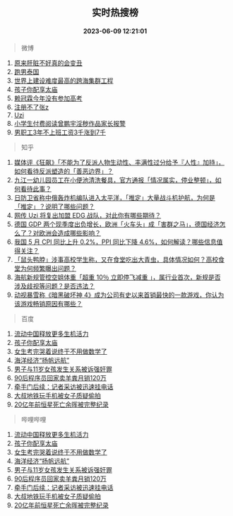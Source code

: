 <div align="center"><h2>实时热搜榜</h2><h4>2023-06-09 12:21:01</h4></div>

> 微博  

1. [原来肝脏不好真的会变丑](https://s.weibo.com/weibo?q=%23%E5%8E%9F%E6%9D%A5%E8%82%9D%E8%84%8F%E4%B8%8D%E5%A5%BD%E7%9C%9F%E7%9A%84%E4%BC%9A%E5%8F%98%E4%B8%91%23&t=31&band_rank=1&Refer=top)<br />
2. [跑男泰国](https://s.weibo.com/weibo?q=%E8%B7%91%E7%94%B7%E6%B3%B0%E5%9B%BD&t=31&band_rank=2&Refer=top)<br />
3. [世界上建设难度最高的跨海集群工程](https://s.weibo.com/weibo?q=%23%E4%B8%96%E7%95%8C%E4%B8%8A%E5%BB%BA%E8%AE%BE%E9%9A%BE%E5%BA%A6%E6%9C%80%E9%AB%98%E7%9A%84%E8%B7%A8%E6%B5%B7%E9%9B%86%E7%BE%A4%E5%B7%A5%E7%A8%8B%23&t=31&band_rank=3&Refer=top)<br />
4. [孩子你配享太庙](https://s.weibo.com/weibo?q=%23%E5%AD%A9%E5%AD%90%E4%BD%A0%E9%85%8D%E4%BA%AB%E5%A4%AA%E5%BA%99%23&t=31&band_rank=4&Refer=top)<br />
5. [赖冠霖今年没有参加高考](https://s.weibo.com/weibo?q=%23%E8%B5%96%E5%86%A0%E9%9C%96%E4%BB%8A%E5%B9%B4%E6%B2%A1%E6%9C%89%E5%8F%82%E5%8A%A0%E9%AB%98%E8%80%83%23&t=31&band_rank=5&Refer=top)<br />
6. [注册不了张z](https://s.weibo.com/weibo?q=%23%E6%B3%A8%E5%86%8C%E4%B8%8D%E4%BA%86%E5%BC%A0z%23&t=31&band_rank=6&Refer=top)<br />
7. [Uzi](https://s.weibo.com/weibo?q=Uzi&t=31&band_rank=7&Refer=top)<br />
8. [小学生付费阅读曾鹏宇淫秽作品家长报警](https://s.weibo.com/weibo?q=%23%E5%B0%8F%E5%AD%A6%E7%94%9F%E4%BB%98%E8%B4%B9%E9%98%85%E8%AF%BB%E6%9B%BE%E9%B9%8F%E5%AE%87%E6%B7%AB%E7%A7%BD%E4%BD%9C%E5%93%81%E5%AE%B6%E9%95%BF%E6%8A%A5%E8%AD%A6%23&t=31&band_rank=8&Refer=top)<br />
9. [男职工3年不上班工资3千涨到7千](https://s.weibo.com/weibo?q=%23%E7%94%B7%E8%81%8C%E5%B7%A53%E5%B9%B4%E4%B8%8D%E4%B8%8A%E7%8F%AD%E5%B7%A5%E8%B5%843%E5%8D%83%E6%B6%A8%E5%88%B07%E5%8D%83%23&t=31&band_rank=9&Refer=top)<br />

> 知乎  

1. [媒体评《狂飙》「不能为了反派人物生动性、丰满性过分给予『人性』加持」，如何看待反派塑造的「善恶边界」？](https://www.zhihu.com/question/605467664)<br />
2. [九江一幼儿园员工在小便池清洗餐具，官方通报「情况属实，停业整顿」，如何看待此事？](https://www.zhihu.com/question/605473307)<br />
3. [日防卫省称中俄轰炸机编队进入太平洋，「推定」大量战斗机护航，为何是「推定」？说明了哪些问题？](https://www.zhihu.com/question/605493462)<br />
4. [网传 Uzi 将复出加盟 EDG 战队，对此你有哪些期待？](https://www.zhihu.com/question/605494464)<br />
5. [德国 GDP 两个现季度出负增长，欧洲「火车头」成「害群之马」，德国经济怎么了？对欧洲会造成哪些影响？](https://www.zhihu.com/question/605491276)<br />
6. [我国 5 月 CPI 同比上升 0.2%，PPI 同比下降 4.6%，如何解读？哪些信息值得关注？](https://www.zhihu.com/question/605623897)<br />
7. [「鼠头鸭脖」涉事高校学生称，又在食堂吃出大青虫，具体情况如何？高校食堂为何频繁曝出问题？](https://www.zhihu.com/question/605552961)<br />
8. [海航新规管控空姐体重「超重 10％ 立即停飞减重 」，属行业首次，新规是否涉及歧视等问题？是否违法？](https://www.zhihu.com/question/605556110)<br />
9. [动视暴雪称《暗黑破坏神 4》成为公司有史以来首销最快的一款游戏，你认为该游戏畅销原因有哪些？](https://www.zhihu.com/question/605248807)<br />

> 百度  

1. [流动中国释放更多生机活力](https://www.baidu.com/s?wd=%E6%B5%81%E5%8A%A8%E4%B8%AD%E5%9B%BD%E9%87%8A%E6%94%BE%E6%9B%B4%E5%A4%9A%E7%94%9F%E6%9C%BA%E6%B4%BB%E5%8A%9B&sa=fyb_news&rsv_dl=fyb_news)<br />
2. [孩子你配享太庙](https://www.baidu.com/s?wd=%E5%AD%A9%E5%AD%90%E4%BD%A0%E9%85%8D%E4%BA%AB%E5%A4%AA%E5%BA%99&sa=fyb_news&rsv_dl=fyb_news)<br />
3. [女生考完哭着说终于不用做数学了](https://www.baidu.com/s?wd=%E5%A5%B3%E7%94%9F%E8%80%83%E5%AE%8C%E5%93%AD%E7%9D%80%E8%AF%B4%E7%BB%88%E4%BA%8E%E4%B8%8D%E7%94%A8%E5%81%9A%E6%95%B0%E5%AD%A6%E4%BA%86&sa=fyb_news&rsv_dl=fyb_news)<br />
4. [海洋经济“扬帆远航”](https://www.baidu.com/s?wd=%E6%B5%B7%E6%B4%8B%E7%BB%8F%E6%B5%8E%E2%80%9C%E6%89%AC%E5%B8%86%E8%BF%9C%E8%88%AA%E2%80%9D&sa=fyb_news&rsv_dl=fyb_news)<br />
5. [男子与11岁女孩发生关系被诉强奸罪](https://www.baidu.com/s?wd=%E7%94%B7%E5%AD%90%E4%B8%8E11%E5%B2%81%E5%A5%B3%E5%AD%A9%E5%8F%91%E7%94%9F%E5%85%B3%E7%B3%BB%E8%A2%AB%E8%AF%89%E5%BC%BA%E5%A5%B8%E7%BD%AA&sa=fyb_news&rsv_dl=fyb_news)<br />
6. [90后程序员回家卖羊粪月销120万](https://www.baidu.com/s?wd=90%E5%90%8E%E7%A8%8B%E5%BA%8F%E5%91%98%E5%9B%9E%E5%AE%B6%E5%8D%96%E7%BE%8A%E7%B2%AA%E6%9C%88%E9%94%80120%E4%B8%87&sa=fyb_news&rsv_dl=fyb_news)<br />
7. [牵手门后续：记者采访被迅速挂电话](https://www.baidu.com/s?wd=%E7%89%B5%E6%89%8B%E9%97%A8%E5%90%8E%E7%BB%AD%EF%BC%9A%E8%AE%B0%E8%80%85%E9%87%87%E8%AE%BF%E8%A2%AB%E8%BF%85%E9%80%9F%E6%8C%82%E7%94%B5%E8%AF%9D&sa=fyb_news&rsv_dl=fyb_news)<br />
8. [大叔地铁玩手机被女子质疑偷拍](https://www.baidu.com/s?wd=%E5%A4%A7%E5%8F%94%E5%9C%B0%E9%93%81%E7%8E%A9%E6%89%8B%E6%9C%BA%E8%A2%AB%E5%A5%B3%E5%AD%90%E8%B4%A8%E7%96%91%E5%81%B7%E6%8B%8D&sa=fyb_news&rsv_dl=fyb_news)<br />
9. [20亿年前恒星死亡余晖被完整纪录](https://www.baidu.com/s?wd=20%E4%BA%BF%E5%B9%B4%E5%89%8D%E6%81%92%E6%98%9F%E6%AD%BB%E4%BA%A1%E4%BD%99%E6%99%96%E8%A2%AB%E5%AE%8C%E6%95%B4%E7%BA%AA%E5%BD%95&sa=fyb_news&rsv_dl=fyb_news)<br />

> 哔哩哔哩  

1. [流动中国释放更多生机活力](https://www.baidu.com/s?wd=%E6%B5%81%E5%8A%A8%E4%B8%AD%E5%9B%BD%E9%87%8A%E6%94%BE%E6%9B%B4%E5%A4%9A%E7%94%9F%E6%9C%BA%E6%B4%BB%E5%8A%9B&sa=fyb_news&rsv_dl=fyb_news)<br />
2. [孩子你配享太庙](https://www.baidu.com/s?wd=%E5%AD%A9%E5%AD%90%E4%BD%A0%E9%85%8D%E4%BA%AB%E5%A4%AA%E5%BA%99&sa=fyb_news&rsv_dl=fyb_news)<br />
3. [女生考完哭着说终于不用做数学了](https://www.baidu.com/s?wd=%E5%A5%B3%E7%94%9F%E8%80%83%E5%AE%8C%E5%93%AD%E7%9D%80%E8%AF%B4%E7%BB%88%E4%BA%8E%E4%B8%8D%E7%94%A8%E5%81%9A%E6%95%B0%E5%AD%A6%E4%BA%86&sa=fyb_news&rsv_dl=fyb_news)<br />
4. [海洋经济“扬帆远航”](https://www.baidu.com/s?wd=%E6%B5%B7%E6%B4%8B%E7%BB%8F%E6%B5%8E%E2%80%9C%E6%89%AC%E5%B8%86%E8%BF%9C%E8%88%AA%E2%80%9D&sa=fyb_news&rsv_dl=fyb_news)<br />
5. [男子与11岁女孩发生关系被诉强奸罪](https://www.baidu.com/s?wd=%E7%94%B7%E5%AD%90%E4%B8%8E11%E5%B2%81%E5%A5%B3%E5%AD%A9%E5%8F%91%E7%94%9F%E5%85%B3%E7%B3%BB%E8%A2%AB%E8%AF%89%E5%BC%BA%E5%A5%B8%E7%BD%AA&sa=fyb_news&rsv_dl=fyb_news)<br />
6. [90后程序员回家卖羊粪月销120万](https://www.baidu.com/s?wd=90%E5%90%8E%E7%A8%8B%E5%BA%8F%E5%91%98%E5%9B%9E%E5%AE%B6%E5%8D%96%E7%BE%8A%E7%B2%AA%E6%9C%88%E9%94%80120%E4%B8%87&sa=fyb_news&rsv_dl=fyb_news)<br />
7. [牵手门后续：记者采访被迅速挂电话](https://www.baidu.com/s?wd=%E7%89%B5%E6%89%8B%E9%97%A8%E5%90%8E%E7%BB%AD%EF%BC%9A%E8%AE%B0%E8%80%85%E9%87%87%E8%AE%BF%E8%A2%AB%E8%BF%85%E9%80%9F%E6%8C%82%E7%94%B5%E8%AF%9D&sa=fyb_news&rsv_dl=fyb_news)<br />
8. [大叔地铁玩手机被女子质疑偷拍](https://www.baidu.com/s?wd=%E5%A4%A7%E5%8F%94%E5%9C%B0%E9%93%81%E7%8E%A9%E6%89%8B%E6%9C%BA%E8%A2%AB%E5%A5%B3%E5%AD%90%E8%B4%A8%E7%96%91%E5%81%B7%E6%8B%8D&sa=fyb_news&rsv_dl=fyb_news)<br />
9. [20亿年前恒星死亡余晖被完整纪录](https://www.baidu.com/s?wd=20%E4%BA%BF%E5%B9%B4%E5%89%8D%E6%81%92%E6%98%9F%E6%AD%BB%E4%BA%A1%E4%BD%99%E6%99%96%E8%A2%AB%E5%AE%8C%E6%95%B4%E7%BA%AA%E5%BD%95&sa=fyb_news&rsv_dl=fyb_news)<br />

